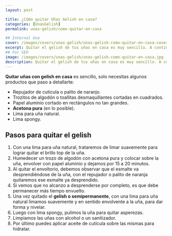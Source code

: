 ```yaml
---
layout: post

title: ¿Cómo quitar Uñas Gelish en casa?
categories: [UnasGelish]
permalink: unas-gelish/como-quitar-en-casa

## Internal Use
cover: /images/covers/unas-gelish/unas-gelish-como-quitar-en-casa-cover.jpg
excerpt: Quitar el gelish de tus uñas en casa es muy sencillo. A continuación te enseñas como hacerlo paso a paso y la lista de materiales que vas a necesitas. Empezamos con limar las uñas con una...
## For SEO
image: /images/covers/unas-gelish/unas-gelish-como-quitar-en-casa.jpg
description: Quitar el gelish de tus uñas en casa es muy sencillo. A continuación te enseñas como hacerlo paso a paso y la lista de materiales que vas a necesitas. Empezamos con limar las uñas con una...
---
```


**Quitar uñas con gelish en casa** es sencillo, solo necesitas algunos productos que paso a detallarte:

* Repujador de cuticula o palito de naranjo.
* Trozitos de algodón o toallitas desmaquillantes cortadas en cuadrados.
* Papel aluminio cortado en rectángulos no tan grandes.
* **Acetona pura** (en lo posible).
* Lima para uña natural.
* Lima spongy.

## Pasos para quitar el gelish
1. Con una lima para uña natural, trataremos de limar suavemente para lograr quitar el brillo top de la uña.
2. Humedecer un trozo de algodón con acetona pura y colocar sobre la uña, envolver con papel aluminio y dejamos por 15 a 20 minutos.
3. Al quitar el envoltorio, debemos observar que el esmalte va desprendiéndose de la uña, con el repujador o palito de naranja quitaremos ese esmalte ya desprendido.
4. Si vemos que no alcanzo a desprenderse por completo, es que debe permanecer más tiempo envuelto.
5. Una vez quitado el **gelish o semipermanente**, con una lima para uña natural limamos suavemente y en sentido envolvente a la uña, para dar forma y nivelar.
6. Luego con lima spongy, pulimos la uña para quitar asperezas.
7. Limpiamos las uñas con alcohol o un sanitizador.
8. Por último puedes aplicar aceite de cutícula sobre las mismas para hidratar.
